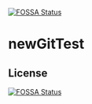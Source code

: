 [![FOSSA Status](https://app.fossa.io/api/projects/git%2Bgithub.com%2Fkamahl22%2FnewGitTest.svg?type=shield)](https://app.fossa.io/projects/git%2Bgithub.com%2Fkamahl22%2FnewGitTest?ref=badge_shield)

# newGitTest

## License
[![FOSSA Status](https://app.fossa.io/api/projects/git%2Bgithub.com%2Fkamahl22%2FnewGitTest.svg?type=large)](https://app.fossa.io/projects/git%2Bgithub.com%2Fkamahl22%2FnewGitTest?ref=badge_large)